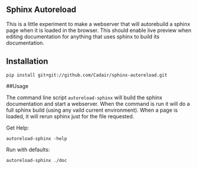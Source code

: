 Sphinx Autoreload
-----------------

This is a little experiment to make a webserver that will
autorebuild a sphinx page when it is loaded in the browser. This should
enable live preview when editing documentation for anything that
uses sphinx to build its documentation.

## Installation

    pip install git+git://github.com/Cadair/sphinx-autoreload.git

##Usage

The command line script `autoreload-sphinx` will build the sphinx
documentation and start a webserver. When the command is run it will
do a full sphinx build (using any vaild current environment). When a
page is loaded, it will rerun sphinx just for the file requested.

Get Help:
    
    autoreload-sphinx -help

Run with defaults:

    autoreload-sphinx ./doc
